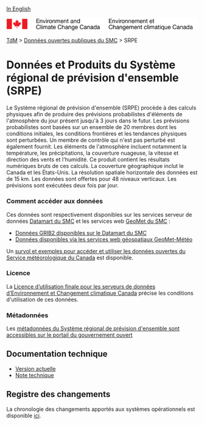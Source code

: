 [In English](readme_reps_en.md)

![ECCC logo](../../img_eccc-logo.png)

[TdM](../../readme_fr.md) > [Données ouvertes publiques du SMC](../readme_fr.md) > SRPE

# Données et Produits du Système régional de prévision d'ensemble (SRPE)

Le Système régional de prévision d'ensemble (SRPE) procède à des calculs physiques afin de produire des prévisions probabilistes d'éléments de l'atmosphère du jour présent jusqu'à 3 jours dans le futur. Les prévisions probabilistes sont basées sur un ensemble de 20 membres dont les conditions initiales, les conditions frontières et les tendances physiques sont perturbées. Un membre de contrôle qui n'est pas perturbé est également fournit. Les éléments de l'atmosphère incluent notamment la température, les précipitations, la couverture nuageuse, la vitesse et direction des vents et l'humidité. Ce produit contient les résultats numériques bruts de ces calculs. La couverture géographique inclut le Canada et les États-Unis. La résolution spatiale horizontale des données est de 15 km. Les données sont offertes pour 48 niveaux verticaux. Les prévisions sont exécutées deux fois par jour.

### Comment accéder aux données

Ces données sont respectivement disponibles sur les services serveur de données [Datamart du SMC](../../msc-datamart/readme_fr.md) et les services web [GeoMet du SMC](../../msc-geomet/readme_fr.md) :

* [Données GRIB2 disponibles sur le Datamart du SMC](readme_reps-datamart_fr.md) 
* [Données disponibles via les services web géospatiaux GeoMet-Météo](../../msc-geomet/readme_fr.md)

Un [survol et exemples pour accéder et utiliser les données ouvertes du Service météorologique du Canada](../../usage/readme_fr.md) est disponible.

### Licence

La [Licence d’utilisation finale pour les serveurs de données d’Environnement et Changement climatique Canada](../../licence/readme_fr.md) précise les conditions d'utilisation de ces données.

### Métadonnées

Les [métadonnées du Système régional de prévision d'ensemble sont accessibles sur le portail du gouvernement ouvert](https://ouvert.canada.ca/data/fr/dataset/13e27861-bf00-599b-9b24-9a50dbfed7ed)

## Documentation technique

* [Version actuelle](http://collaboration.cmc.ec.gc.ca/cmc/cmoi/product_guide/docs/tech_specifications/tech_specifications_REPS_f.pdf)
* [Note technique](http://collaboration.cmc.ec.gc.ca/cmc/cmoi/product_guide/docs/lib/technote_geps-411_20151215_f.pdf)

## Registre des changements 

La chronologie des changements apportés aux systèmes opérationnels est disponible [ici](https://collaboration.cmc.ec.gc.ca/cmc/cmoi/product_guide/docs/changes_f.html).

